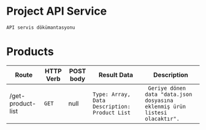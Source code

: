 # Project API Service

`API servis dökümantasyonu`


# Products
| Route | HTTP Verb	| POST body | Result Data | Description	 |
| --- | --- | --- | --- | --- |
| /get-product-list | `GET` | null | `Type: Array, Data Description: Product List` | ` Geriye dönen data "data.json dosyasına eklenmiş ürün listesi olacaktır".`|
